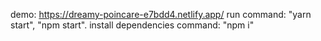 demo: https://dreamy-poincare-e7bdd4.netlify.app/
run command: "yarn start", "npm start".
install dependencies command:  "npm i"
